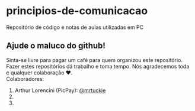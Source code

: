 # principios-de-comunicacao
Repositório de código e notas de aulas utilizadas em PC 


## Ajude o maluco do github!

Sinta-se livre para pagar um café para quem organizou este repositório.  
Fazer estes repositórios dá trabalho e toma tempo. Nós agradecemos toda e qualquer colaboração :heart:.  
Colaboradores:
1) Arthur Lorencini (PicPay): [@mrtuckie](https://app.picpay.com/user/mrtuckie/10.0)
2)
3)
